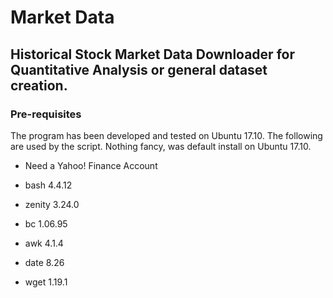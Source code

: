 # Market Data
## Historical Stock Market Data Downloader for Quantitative Analysis or general dataset creation.

### Pre-requisites
The program has been developed and tested on Ubuntu 17.10. The following are used by the script. Nothing fancy, was default install on Ubuntu 17.10.

* Need a Yahoo! Finance Account

* bash 4.4.12
* zenity 3.24.0
* bc 1.06.95
* awk 4.1.4
* date 8.26
* wget 1.19.1

